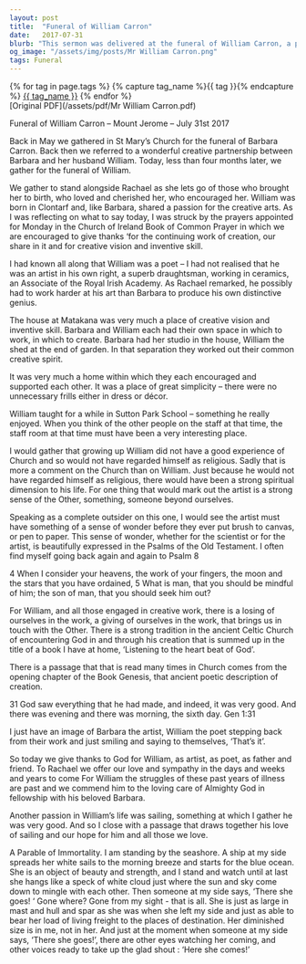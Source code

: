 ```yaml
---
layout: post
title:  "Funeral of William Carron"
date:   2017-07-31
blurb: "This sermon was delivered at the funeral of William Carron, a poet and artist, who passed away four months after his wife, Barbara. The sermon reflects on William's passion for the creative arts and his spiritual connection with the world around him. It also touches on his love for sailing, drawing a parallel between his journey and a ship's voyage."
og_image: "/assets/img/posts/Mr William Carron.png"
tags: Funeral
---    
```

<div class="tag-pills">
  {% for tag in page.tags %}
    {% capture tag_name %}{{ tag }}{% endcapture %}
    <a href="{{ site.baseurl }}/tag/{{ tag_name | slugify }}" class="tag-pill">{{ tag_name }}</a>
  {% endfor %}
</div>
[Original PDF](/assets/pdf/Mr William Carron.pdf)

Funeral of William Carron – Mount Jerome – July 31st 2017

Back in May we gathered in St Mary’s Church for the funeral of Barbara Carron. Back then we referred to a wonderful creative partnership between Barbara and her husband William. Today, less than four months later, we gather for the funeral of William.

We gather to stand alongside Rachael as she lets go of those who brought her to birth, who loved and cherished her, who encouraged her. William was born in Clontarf and, like Barbara, shared a passion for the creative arts. As I was reflecting on what to say today, I was struck by the prayers appointed for Monday in the Church of Ireland Book of Common Prayer in which we are encouraged to give thanks ‘for the continuing work of creation, our share in it and for creative vision and inventive skill.

I had known all along that William was a poet – I had not realised that he was an artist in his own right, a superb draughtsman, working in ceramics, an Associate of the Royal Irish Academy. As Rachael remarked, he possibly had to work harder at his art than Barbara to produce his own distinctive genius.

The house at Matakana was very much a place of creative vision and inventive skill. Barbara and William each had their own space in which to work, in which to create. Barbara had her studio in the house, William the shed at the end of garden. In that separation they worked out their common creative spirit.

It was very much a home within which they each encouraged and supported each other. It was a place of great simplicity – there were no unnecessary frills either in dress or décor.

William taught for a while in Sutton Park School – something he really enjoyed. When you think of the other people on the staff at that time, the staff room at that time must have been a very interesting place.

I would gather that growing up William did not have a good experience of Church and so would not have regarded himself as religious. Sadly that is more a comment on the Church than on William. Just because he would not have regarded himself as religious, there would have been a strong spiritual dimension to his life. For one thing that would mark out the artist is a strong sense of the Other, something, someone beyond ourselves.

Speaking as a complete outsider on this one, I would see the artist must have something of a sense of wonder before they ever put brush to canvas, or pen to paper. This sense of wonder, whether for the scientist or for the artist, is beautifully expressed in the Psalms of the Old Testament. I often find myself going back again and again to Psalm 8

4 When I consider your heavens, the work of your fingers, 
the moon and the stars that you have ordained,
5 What is man, that you should be mindful of him; 
the son of man, that you should seek him out?

For William, and all those engaged in creative work, there is a losing of ourselves in the work, a giving of ourselves in the work, that brings us in touch with the Other. There is a strong tradition in the ancient Celtic Church of encountering God in and through his creation that is summed up in the title of a book I have at home, ‘Listening to the heart beat of God’.

There is a passage that that is read many times in Church comes from the opening chapter of the Book Genesis, that ancient poetic description of creation.

31 God saw everything that he had made, and indeed, it was very good.
And there was evening and there was morning, the sixth day. Gen 1:31

I just have an image of Barbara the artist, William the poet stepping back from their work and just smiling and saying to themselves, ‘That’s it’.

So today we give thanks to God for William, as artist, as poet, as father and friend. To Rachael we offer our love and sympathy in the days and weeks and years to come For William the struggles of these past years of illness are past and we commend him to the loving care of Almighty God in fellowship with his beloved Barbara.

Another passion in William’s life was sailing, something at which I gather he was very good. And so I close with a passage that draws together his love of sailing and our hope for him and all those we love.

A Parable of Immortality.
I am standing by the seashore.
A ship at my side spreads her white sails to the morning breeze
and starts for the blue ocean.
She is an object of beauty and strength,
and I stand and watch
until at last she hangs like a speck of white cloud
just where the sun and sky come down to mingle with each other.
Then someone at my side says, ‘There she goes! ‘
Gone where? Gone from my sight - that is all.
She is just as large in mast and hull and spar
as she was when she left my side
and just as able to bear her load of living freight
to the places of destination.
Her diminished size is in me, not in her.
And just at the moment when someone at my side says,
‘There she goes!’,
there are other eyes watching her coming,
and other voices ready to take up the glad shout :
‘Here she comes!’
